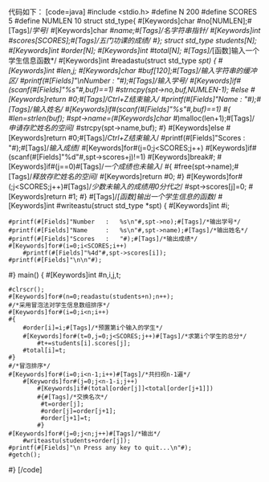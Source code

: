 代码如下：
[code=java]
#include <stdio.h>
#define N 200
#define SCORES 5
#define NUMLEN 10
struct std_type{
	#[Keywords]char #no[NUMLEN];#[Tags]/*学号*/
	#[Keywords]char #*name;#[Tags]/*名字符串指针*/
	#[Keywords]int #scores[SCORES];#[Tags]/*五门功课的成绩*/
#};
struct std_type students[N];
#[Keywords]int #order[N];
#[Keywords]int #total[N];
#[Tags]/*[函数]输入一个学生信息函数*/
#[Keywords]int #readastu(struct std_type *spt)
{
	#[Keywords]int #len,j;
	#[Keywords]char #buf[120];#[Tags]/*输入字符串的缓冲区*/
	#printf(#[Fields]"\nNumber   :   "#);#[Tags]/*输入学号*/
	#[Keywords]if#(scanf(#[Fields]"%s"#,buf)==1)
		#strncpy(spt->no,buf,NUMLEN-1);
	#else
		#[Keywords]return #0;#[Tags]/*Ctrl+Z结束输入*/
	#printf(#[Fields]"Name   :   "#);#[Tags]/*输入姓名*/
	#[Keywords]if#(scanf(#[Fields]"%s"#,buf)==1)
	#{
		#len=strlen(buf);
		#spt->name=(#[Keywords]char #*)malloc(len+1);#[Tags]/*申请存贮姓名的空间*/
		#strcpy(spt->name,buf);
	#}
	#[Keywords]else #[Keywords]return #0;#[Tags]/*Ctrl+Z结束输入*/
	#printf(#[Fields]"Scores   :   "#);#[Tags]/*输入成绩*/
	#[Keywords]for#(j=0;j<SCORES;j++)
		#[Keywords]if#(scanf(#[Fields]"%d"#,spt->scores+j)!=1)
			#[Keywords]break#;
			#[Keywords]if#(j==0)#[Tags]/*一个成绩也未输入*/
			#{
				#free(spt->name);#[Tags]/*释放存贮姓名的空间*/
				#[Keywords]return #0;
			#}
			#[Keywords]for#(;j<SCORES;j++)#[Tags]/*少数未输入的成绩用0分代之*/
				#spt->scores[j]=0;
			#[Keywords]return #1;
	#}
#[Tags]/*[函数]输出一个学生信息的函数*/
#[Keywords]int #writeastu(struct std_type *spt)
{
	#[Keywords]int #i;

	#printf(#[Fields]"Number   :   %s\n"#,spt->no);#[Tags]/*输出学号*/
	#printf(#[Fields]"Name     :   %s\n"#,spt->name);#[Tags]/*输出姓名*/
	#printf(#[Fields]"Scores   :   "#);#[Tags]/*输出成绩*/
	#[Keywords]for#(i=0;i<SCORES;i++)
		#printf(#[Fields]"%4d"#,spt->scores[i]);
	#printf(#[Fields]"\n\n"#);
#}
main()
{
	#[Keywords]int #n,i,j,t;

	#clrscr();
	#[Keywords]for#(n=0;readastu(students+n);n++);
	#/*采用冒泡法对学生信息数组排序*/
	#[Keywords]for#(i=0;i<n;i++)
	#{
		#order[i]=i;#[Tags]/*预置第i个输入的学生*/
		#[Keywords]for#(t=0,j=0;j<SCORES;j++)#[Tags]/*求第i个学生的总分*/
			#t+=students[i].scores[j];
		#total[i]=t;
	#}
	#/*冒泡排序*/
	#[Keywords]for#(i=0;i<n-1;i++)#[Tags]/*共扫视n-1遍*/
		#[Keywords]for#(j=0;j<n-1-i;j++)
			#[Keywords]if#(total[order[j]]<total[order[j+1]])
			#{#[Tags]/*交换名次*/
			 #t=order[j];
			 #order[j]=order[j+1];
			 #order[j+1]=t;
			#}
	#[Keywords]for#(j=0;j<n;j++)#[Tags]/*输出*/
		#writeastu(students+order[j]);
	#printf(#[Fields]"\n Press any key to quit...\n"#);
	#getch();
#}
[/code]